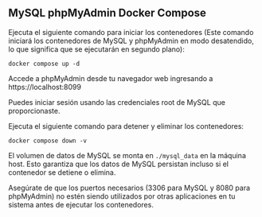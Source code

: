 ## MySQL phpMyAdmin Docker Compose

Ejecuta el siguiente comando para iniciar los contenedores (Este comando iniciará los contenedores de MySQL y phpMyAdmin en modo desatendido, lo que significa que se ejecutarán en segundo plano):

```shell
docker compose up -d
```

Accede a phpMyAdmin desde tu navegador web ingresando a https://localhost:8099

Puedes iniciar sesión usando las credenciales root de MySQL que proporcionaste.

Ejecuta el siguiente comando para detener y eliminar los contenedores:

```shell
docker compose down -v
```

El volumen de datos de MySQL se monta en `./mysql_data` en la máquina host. Esto garantiza que los datos de MySQL persistan incluso si el contenedor se detiene o elimina.

Asegúrate de que los puertos necesarios (3306 para MySQL y 8080 para phpMyAdmin) no estén siendo utilizados por otras aplicaciones en tu sistema antes de ejecutar los contenedores.
